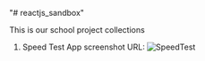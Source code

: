 "# reactjs_sandbox" 

This is our school project collections

1. Speed Test App screenshot URL: ![SpeedTest](https://user-images.githubusercontent.com/60345712/81804089-41e1d500-9521-11ea-8d9c-cfa532f12f48.png)
